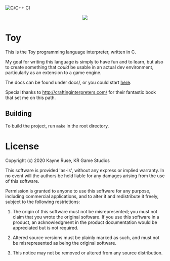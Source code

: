 ![C/C++ CI](https://github.com/Ratstail91/Toy/workflows/C/C++%20CI/badge.svg?branch=0.4.0)

<p align="center">
  <image src="docs/img/toylogo.png" />
</p>

# Toy

This is the Toy programming language interpreter, written in C.

My goal for writing this language is simply to have fun and to learn, but also to create something that *could* be usable in an actual dev environment, particularly as an extension to a game engine.

The docs can be found under docs/, or you could start [here](docs/toy_reference.md).

Special thanks to http://craftinginterpreters.com/ for their fantastic book that set me on this path.

## Building

To build the project, run `make` in the root directory.

# License

Copyright (c) 2020 Kayne Ruse, KR Game Studios

This software is provided 'as-is', without any express or implied warranty. In no event will the authors be held liable for any damages arising from the use of this software.

Permission is granted to anyone to use this software for any purpose, including commercial applications, and to alter it and redistribute it freely, subject to the following restrictions:

1. The origin of this software must not be misrepresented; you must not claim that you wrote the original software. If you use this software in a product, an acknowledgment in the product documentation would be appreciated but is not required.

2. Altered source versions must be plainly marked as such, and must not be misrepresented as being the original software.

3. This notice may not be removed or altered from any source distribution.
